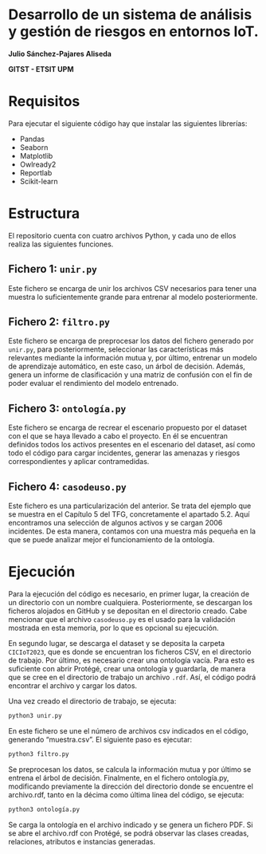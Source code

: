 # Desarrollo de un sistema de análisis y gestión de riesgos en entornos IoT.

**Julio Sánchez-Pajares Aliseda**

**GITST - ETSIT UPM**

# Requisitos
Para ejecutar el siguiente código hay que instalar las siguientes librerías:
- Pandas
- Seaborn
- Matplotlib
- Owlready2
- Reportlab
- Scikit-learn

# Estructura

El repositorio cuenta con cuatro archivos Python, y cada uno de ellos realiza las siguientes funciones.

## Fichero 1: `unir.py`
Este fichero se encarga de unir los archivos CSV necesarios para tener una muestra lo suficientemente grande para entrenar al modelo posteriormente.

## Fichero 2: `filtro.py`
Este fichero se encarga de preprocesar los datos del fichero generado por `unir.py`, para posteriormente, seleccionar las características más relevantes mediante la información mutua y, por último, entrenar un modelo de aprendizaje automático, en este caso, un árbol de decisión. Además, genera un informe de clasificación y una matriz de confusión con el fin de poder evaluar el rendimiento del modelo entrenado.

## Fichero 3: `ontología.py`
Este fichero se encarga de recrear el escenario propuesto por el dataset con el que se haya llevado a cabo el proyecto. En él se encuentran definidos todos los activos presentes en el escenario del dataset, así como todo el código para cargar incidentes, generar las amenazas y riesgos correspondientes y aplicar contramedidas. 

## Fichero 4: `casodeuso.py`
Este fichero es una particularización del anterior. Se trata del ejemplo que se muestra en el Capítulo 5 del TFG, concretamente el apartado 5.2. Aquí encontramos una selección de algunos activos y se cargan 2006 incidentes. De esta manera, contamos con una muestra más pequeña en la que se puede analizar mejor el funcionamiento de la ontología.

# Ejecución

Para la ejecución del código es necesario, en primer lugar, la creación de un directorio con un nombre cualquiera. Posteriormente, se descargan los ficheros alojados en GitHub y se depositan en el directorio creado. Cabe mencionar que el archivo `casodeuso.py` es el usado para la validación mostrada en esta memoria, por lo que es opcional su ejecución.

En segundo lugar, se descarga el dataset y se deposita la carpeta `CICIoT2023`, que es donde se encuentran los ficheros CSV, en el directorio de trabajo. Por último, es necesario crear una ontología vacía. Para esto es suficiente con abrir Protégé, crear una ontología y guardarla, de manera que se cree en el directorio de trabajo un archivo `.rdf`. Así, el código podrá encontrar el archivo y cargar los datos.

Una vez creado el directorio de trabajo, se ejecuta:

```bash
python3 unir.py
```
En este fichero se une el número de archivos csv indicados en el código, generando “muestra.csv”.
El siguiente paso es ejecutar:
```bash
python3 filtro.py
```
Se preprocesan los datos, se calcula la información mutua y por último se entrena el árbol de decisión.
Finalmente, en el fichero ontología.py, modificando previamente la dirección del directorio donde se encuentre el archivo.rdf, tanto en la décima como última línea del código, se ejecuta:
```bash
python3 ontología.py
```
Se carga la ontología en el archivo indicado y se genera un fichero PDF.
Si se abre el archivo.rdf con Protégé, se podrá observar las clases creadas, relaciones, atributos e instancias generadas.


